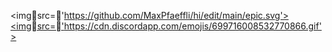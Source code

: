 <imgsrc='https://github.com/MaxPfaeffli/hi/edit/main/epic.svg'> 
<a href='https://github.com/MaxPfaeffli/hi/edit/main/epic.svg'/>
<imgsrc='https://cdn.discordapp.com/emojis/699716008532770866.gif'>


